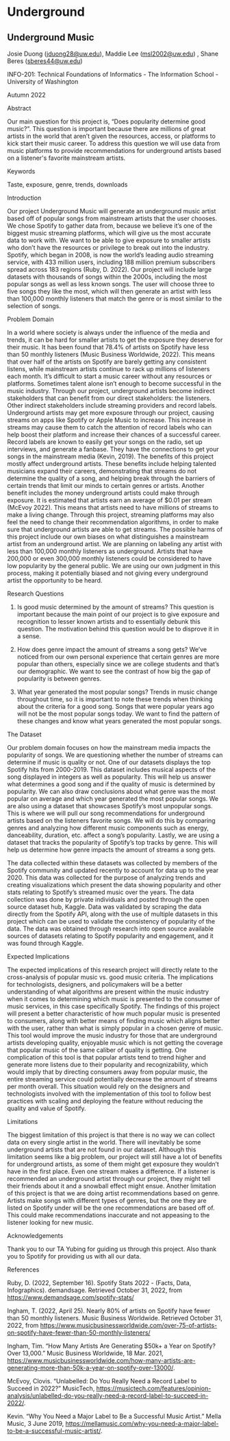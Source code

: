 # Underground 

## Underground Music

Josie Duong (jduong28@uw.edu), Maddie Lee (msl2002@uw.edu) , Shane Beres (sberes44@uw.edu)

INFO-201: Technical Foundations of Informatics - The Information School - University of Washington

Autumn 2022

Abstract

Our main question for this project is, “Does popularity determine good music?”. This question is important because there are millions of great artists in the world that aren’t given the resources, access, or platforms to kick start their music career. To address this question we will use data from music platforms to provide recommendations for underground artists based on a listener's favorite mainstream artists.

Keywords

Taste, exposure, genre, trends, downloads

Introduction

Our project Underground Music will generate an underground music artist based off of popular songs from mainstream artists that the user chooses. We chose Spotify to gather data from, because we believe it’s  one of the biggest music streaming platforms, which will give us the most accurate data to work with. We want to be able to give exposure to smaller artists who don’t have the resources or privilege to break out into the industry. Spotify, which began in 2008, is now the world’s leading audio streaming service, with 433 million users, including 188 million premium subscribers spread across 183 regions (Ruby, D. 2022). Our project will include large datasets with thousands of songs within the 2000s, including the most popular songs as well as less known songs. The user will choose three to five songs they like the most, which will then generate an artist with less than 100,000 monthly listeners that match the genre or is most similar to the selection of songs.

Problem Domain

In a world where society is always under the influence of the media and trends, it can be hard for smaller artists to get the exposure they deserve for their music. It has been found that 78.4% of artists on Spotify have less than 50 monthly listeners (Music Business Worldwide, 2022). This means that over half of the artists on Spotify are barely getting any consistent listens, while mainstream artists continue to rack up millions of listeners each month. It’s difficult to start a music career without any resources or platforms. Sometimes talent alone isn’t enough to become successful in the music industry. Through our project, underground artists become indirect stakeholders that can benefit from our direct stakeholders: the listeners. Other indirect stakeholders include streaming providers and record labels. Underground artists may get more exposure through our project, causing streams on apps like Spotify or Apple Music to increase. This increase in streams may cause them to catch the attention of record labels who can help boost their platform and increase their chances of a successful career. Record labels are known to easily get your songs on the radio, set up interviews, and generate a fanbase. They have the connections to get your songs in the mainstream media (Kevin, 2019). The benefits of this project mostly affect underground artists. These benefits include helping talented musicians expand their careers, demonstrating that streams do not determine the quality of a song, and helping break through the barriers of certain trends that limit our minds to certain genres or artists. Another benefit includes the money underground artists could make through exposure. It is estimated that artists earn an average of $0.01 per stream (McEvoy 2022). This means that artists need to have millions of streams to make a living change. Through this project, streaming platforms may also feel the need to change their recommendation algorithms, in order to make sure that underground artists are able to get streams.  The possible harms of this project include our own biases on what distinguishes a mainstream artist from an underground artist. We are planning on labeling any artist with less than 100,000 monthly listeners as underground. Artists that have 200,000 or even 300,000 monthly listeners could be considered to have low popularity by the general public. We are using our own judgment in this process, making it potentially biased and not giving every underground artist the opportunity to be heard.

Research Questions

1. Is good music determined by the amount of streams? This question is important because the main point of our project is to give exposure and recognition to lesser known artists and to essentially debunk this question. The motivation behind this question would be to disprove it in a sense.

2. How does genre impact the amount of streams a song gets? We’ve noticed from our own personal experience that certain genres are more popular than others, especially since we are college students and that’s our demographic. We want to see the contrast of how big the gap of popularity is between genres.

3. What year generated the most popular songs? Trends in music change throughout time, so it is important to note these trends when thinking about the criteria for a good song. Songs that were popular years ago will not be the most popular songs today. We want to find the pattern of these changes and know what years generated the most popular songs.



The Dataset

Our problem domain focuses on how the mainstream media impacts the popularity of songs. We are questioning whether the number of streams can determine if music is quality or not. One of our datasets displays the top Spotify hits from 2000-2019. This dataset includes musical aspects of the song displayed in integers as well as popularity. This will help us answer what determines a good song and if the quality of music is determined by popularity. We can also draw conclusions about what genre was the most popular on average and which year generated the most popular songs. We are also using a dataset that showcases Spotify’s most unpopular songs. This is where we will pull our song recommendations for underground artists based on the listeners favorite songs. We will do this by comparing genres and analyzing how different music components such as energy, danceability, duration, etc. affect a song’s popularity. Lastly, we are using a dataset that tracks the popularity of Spotify’s top tracks by genre. This will help us determine how genre impacts the amount of streams a song gets.

The data collected within these datasets was collected by members of the Spotify community and updated recently to account for data up to the year 2020. This data was collected for the purpose of analyzing trends and creating visualizations which present the data showing popularity and other stats relating to Spotify’s streamed music over the years. The data collection was done by private individuals and posted through the open source dataset hub, Kaggle. Data was validated by scraping the data directly from the Spotify API, along with the use of multiple datasets in this project which can be used to validate the consistency of popularity of the data. The data was obtained through research into open source available sources of datasets relating to Spotify popularity and engagement, and it was found through Kaggle.





Expected Implications

The expected implications of this research project will directly relate to the cross-analysis of popular music vs. good music criteria. The implications for technologists, designers, and policymakers will be a better understanding of what algorithms are present within the music industry when it comes to determining which music is presented to the consumer of music services, in this case specifically Spotify. The findings of this project will present a better characteristic of how much popular music is presented to consumers, along with better means of finding music which aligns better with the user, rather than what is simply popular in a chosen genre of music. This tool would improve the music industry for those that are underground artists developing quality, enjoyable music which is not getting the coverage that popular music of the same caliber of quality is getting. One complication of this tool is that popular artists tend to trend higher and generate more listens due to their popularity and recognizability, which would imply that by directing consumers away from popular music, the entire streaming service could potentially decrease the amount of streams per month overall. This situation would rely on the designers and technologists involved with the implementation of this tool to follow best practices with scaling and deploying the feature without reducing the quality and value of Spotify.

Limitations

The biggest limitation of this project is that there is no way we can collect data on every single artist in the world. There will inevitably be some underground artists that are not found in our dataset. Although this limitation seems like a big problem, our project will still have a lot of benefits for underground artists, as some of them might get exposure they wouldn’t have in the first place. Even one stream makes a difference. If a listener is recommended an underground artist through our project, they might tell their friends about it and a snowball effect might ensue. Another limitation of this project is that we are doing artist recommendations based on genre. Artists make songs with different types of genres, but the one they are listed on Spotify under will be the one recommendations are based off of. This could make recommendations inaccurate and not appeasing to the listener looking for new music.

Acknowledgements

Thank you to our TA Yubing for guiding us through this project. Also thank you to Spotify for providing us with all our data.

References

Ruby, D. (2022, September 16). Spotify Stats 2022 - (Facts, Data, Infographics). demandsage. Retrieved October 31, 2022, from https://www.demandsage.com/spotify-stats/

Ingham, T. (2022, April 25). Nearly 80% of artists on Spotify have fewer than 50 monthly listeners. Music Business Worldwide. Retrieved October 31, 2022, from https://www.musicbusinessworldwide.com/over-75-of-artists-on-spotify-have-fewer-than-50-monthly-listeners/

Ingham, Tim. “How Many Artists Are Generating $50k+ a Year on Spotify? Over 13,000.” Music Business Worldwide, 18 Mar. 2021, https://www.musicbusinessworldwide.com/how-many-artists-are-generating-more-than-50k-a-year-on-spotify-over-13000/.

McEvoy, Clovis. “Unlabelled: Do You Really Need a Record Label to Succeed in 2022?” MusicTech, https://musictech.com/features/opinion-analysis/unlabelled-do-you-really-need-a-record-label-to-succeed-in-2022/.

Kevin. “Why You Need a Major Label to Be a Successful Music Artist.” Mella Music, 3 June 2019, https://mellamusic.com/why-you-need-a-major-label-to-be-a-successful-music-artist/.
